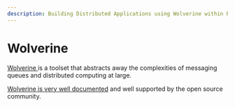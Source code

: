 ```yaml
---
description: Building Distributed Applications using Wolverine within RCommon.
---
```


# Wolverine

[Wolverine ](https://wolverine.netlify.app/)is a toolset that abstracts away the complexities of messaging queues and distributed computing at large.&#x20;

[Wolverine is very well documented](https://wolverine.netlify.app/) and well supported by the open source community.&#x20;

